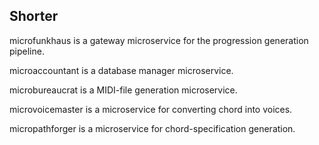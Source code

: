 <!-- --- -->
## Shorter
microfunkhaus is a gateway microservice for the progression generation pipeline.

microaccountant is a database manager microservice.

microbureaucrat is a MIDI-file generation microservice.

microvoicemaster is a microservice for converting chord into voices.

micropathforger is a microservice for chord-specification generation.